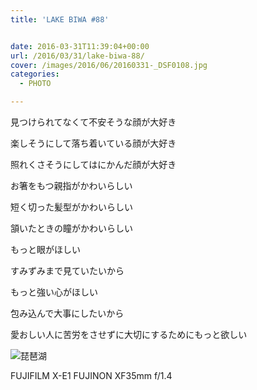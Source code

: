 ```yaml
---
title: 'LAKE BIWA #88'


date: 2016-03-31T11:39:04+00:00
url: /2016/03/31/lake-biwa-88/
cover: /images/2016/06/20160331-_DSF0108.jpg
categories:
  - PHOTO

---
```

<!--more-->
見つけられてなくて不安そうな顔が大好き

楽しそうにして落ち着いている顔が大好き

照れくさそうにしてはにかんだ顔が大好き

お箸をもつ親指がかわいらしい

短く切った髪型がかわいらしい

頷いたときの瞳がかわいらしい

もっと眼がほしい

すみずみまで見ていたいから

もっと強い心がほしい

包み込んで大事にしたいから

愛おしい人に苦労をさせずに大切にするためにもっと欲しい

![琵琶湖](/images/2016/06/20160331-_DSF0113.jpg "琵琶湖")

FUJIFILM X-E1 FUJINON XF35mm f/1.4
